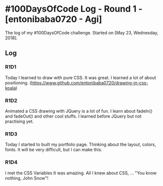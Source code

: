 # #100DaysOfCode Log - Round 1 - [entonibaba0720 - Agi]

The log of my #100DaysOfCode challenge. Started on [May 23, Wednesday, 2018].

## Log

### R1D1 
Today I learned to draw with pure CSS. It was great. I learned a lot of about positioning. (https://www.github.com/entonibaba0720/drawing-in-css-koala)

### R1D2
Animated a CSS drawing with JQuery is a lot of fun. I learn about fadeIn() and fadeOut() and other cool stuffs. I learned before JQuery but not practising yet.

### R1D3

Today I started to built my portfolio page.
Thinking about the layout, colors, fonts. It will be very difficult, but I can make this. 

### R1D4

I met the CSS Variables
It was amazing. All I knew about CSS, ... "You know nothing, John Snow"!